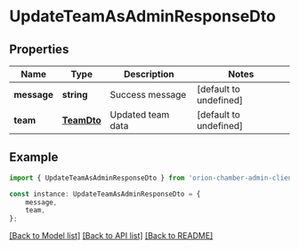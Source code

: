 # UpdateTeamAsAdminResponseDto


## Properties

Name | Type | Description | Notes
------------ | ------------- | ------------- | -------------
**message** | **string** | Success message | [default to undefined]
**team** | [**TeamDto**](TeamDto.md) | Updated team data | [default to undefined]

## Example

```typescript
import { UpdateTeamAsAdminResponseDto } from 'orion-chamber-admin-client';

const instance: UpdateTeamAsAdminResponseDto = {
    message,
    team,
};
```

[[Back to Model list]](../README.md#documentation-for-models) [[Back to API list]](../README.md#documentation-for-api-endpoints) [[Back to README]](../README.md)
